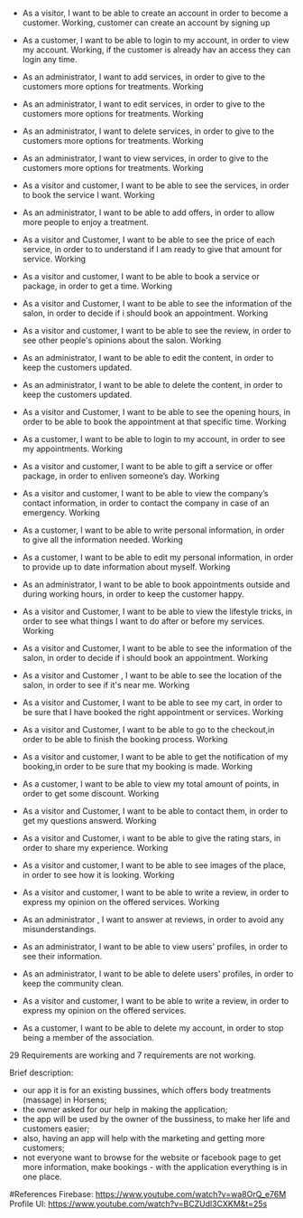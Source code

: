 - As a visitor, I want to be able to create an account in order to become a customer.
  Working, customer can create an account by signing up
- As a customer, I want to be able to login to my account, in order to view my account.
  Working, if the customer is already hav an access they can login any time.
- As an administrator, I want to add services, in order to give to the customers more options for treatments.
Working
- As an administrator, I want to edit services, in order to give to the customers more options for treatments.
Working
- As an administrator, I want to delete services, in order to give to the customers more options for treatments.
Working
- As an administrator, I want to view services, in order to give to the customers more options for treatments.
Working
- As a visitor and customer, I want to be able to see the services, in order to book the service I want.
Working
- As an administrator, I want to be able to add offers, in order to allow more people to enjoy a treatment.

- As a visitor and Customer, I want to be able to see the price of each service, in order to to understand if I am ready to give that amount for service.
Working
- As a visitor and customer, I want to be able to book a service or package, in order to get a time.
Working
- As a visitor and Customer, I want to be able to see the information of the salon, in order to decide if i should book an appointment. 
Working
- As a visitor and customer, I want to be able to see the review, in order to see other people's opinions about the salon.
Working
- As an administrator, I want to be able to edit the content, in order to keep the customers updated.
- As an administrator, I want to be able to delete the content, in order to keep the customers updated.
- As a visitor and Customer, I want to be able to see the opening hours, in order to be able to book the appointment at that specific time.
Working
- As a customer, I want to be able to login to my account, in order to  see my appointments.
Working
- As a visitor and customer, I want to be able to gift a service or offer package, in order to enliven someone’s day.
Working
- As a visitor and customer, I want to be able to view the company’s contact information, in order to contact the company in case of an emergency.
Working
- As a customer, I want to be able to write personal information, in order to give all the information needed.
Working
- As a customer, I want to be able to edit my personal information, in order to provide up to date information about myself.
Working
- As an administrator, I want to be able to book appointments outside and during working hours, in order to keep the customer happy.

- As a visitor and Customer, I want to be able to view the lifestyle tricks, in order to see what things I want to do after or before my services.
Working
- As a visitor and Customer, I want to be able to see the information of the salon, in order to decide if i should book an appointment.
Working 
- As a visitor and Customer , I want to be able to see the location of the salon, in order to see if it's near me. 
Working
- As a visitor and Customer, I want to be able to see my cart, in order to be sure that I have booked the right appointment or services.
Working
- As a visitor and Customer, I want to be able to go to the checkout,in order to be able to finish the booking process.
Working
- As a visitor and customer, I want to be able to get the notification of my booking,in order to be sure that my booking is made.
Working
- As a customer, I want to be able to view my total amount of points, in order to get some discount.
Working
- As a visitor and Customer, I want to be able to contact them, in order to get my questions answerd.
Working
- As a visitor and Customer, i want to be able to give the rating stars, in order to share my experience.
Working
- As a visitor and customer, I want to be able to see images of the place, in order to see how it is looking.
Working
- As a visitor and customer, I want to be able to write a review, in order to express my opinion on the offered services.
Working
- As an administrator , I want to answer at reviews, in order to avoid any misunderstandings.
- As an administrator, I want to be able to view users' profiles, in order to see their information.
- As an administrator, I want to be able to delete users' profiles, in order to keep the community clean.
- As a visitor and customer, I want to be able to write a review, in order to express my opinion on the offered services.
- As a customer, I want to be able to delete my account, in order to stop being a member of the association.


29 Requirements are working and 7 requirements are not working.





Brief description:
- our app it is for an existing bussines, which offers body treatments (massage) in Horsens;
- the owner asked for our help in making the application;
- the app will be used by the owner of the bussiness, to make her life and customers easier;
- also, having an app will help with the marketing and getting more customers;
- not everyone want to browse for the website or facebook page to get more information, make bookings - with the application everything is in one place.


#References
Firebase: https://www.youtube.com/watch?v=wa8OrQ_e76M
Profile UI: https://www.youtube.com/watch?v=BCZUdl3CXKM&t=25s
